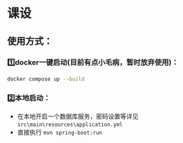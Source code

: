 # 课设  

## 使用方式：

### 1️⃣docker一键启动(目前有点小毛病，暂时放弃使用)：

```bash
docker compose up --build
```

### 2️⃣本地启动：

- 在本地开启一个数据库服务，密码设置等详见 `src\main\resources\application.yml` 
- 直接执行 `mvn spring-boot:run`
